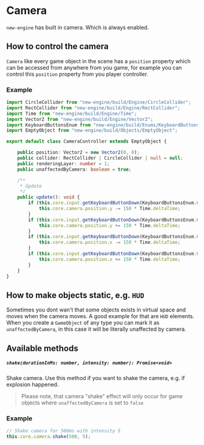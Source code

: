 # Camera
`new-engine` has built in camera. Which is always enabled.

## How to control the camera
`Camera` like every game object in the scene has a `position` property which can be accessed from anywhere from you game, for example you can control this `position` property from you player controller.

### Example
```typescript
import CircleCollider from "new-engine/build/Engine/CircleCollider";
import RectCollider from "new-engine/build/Engine/RectCollider";
import Time from "new-engine/build/Engine/Time";
import Vector2 from "new-engine/build/Engine/Vector2";
import KeyboardButtonsEnum from "new-engine/build/Enums/KeyboardButtonsEnum";
import EmptyObject from "new-engine/build/Objects/EmptyObject";

export default class CameraController extends EmptyObject {

    public position: Vector2 = new Vector2(0, 0);
    public collider: RectCollider | CircleCollider | null = null;
    public renderingLayer: number = 1;
    public unaffectedByCamera: boolean = true;

    /**
     * Update
     */
    public update(): void {
        if (this.core.input.getKeyboardButtonDown(KeyboardButtonsEnum.KeyW)) {
            this.core.camera.position.y -= 150 * Time.deltaTime;
        }
        if (this.core.input.getKeyboardButtonDown(KeyboardButtonsEnum.KeyS)) {
            this.core.camera.position.y += 150 * Time.deltaTime;
        }
        if (this.core.input.getKeyboardButtonDown(KeyboardButtonsEnum.KeyA)) {
            this.core.camera.position.x -= 150 * Time.deltaTime;
        }
        if (this.core.input.getKeyboardButtonDown(KeyboardButtonsEnum.KeyD)) {
            this.core.camera.position.x += 150 * Time.deltaTime;
        }
    }
}
```

## How to make objects static, e.g. `HUD`
Sometimes you dont wan't that some objects exists in virtual space and moves when the camera moves. A good example for that are `HUD` elements. When you create a `GameObject` of any type you can mark it as `unaffectedByCamera`, in this case it will be literally unaffected by camera.

## Available methods
##### `shake(durationInMs: number, intensity: number): Promise<void>`
Shake camera. Use this method if you want to shake the camera, e.g. if explosion happened.
> Please note, that camera "shake" effect will only occur for game objects where `unaffectedByCamera` is set to `false`

### Example
```typescript
// Shake camera for 500ms with intensity 5
this.core.camera.shake(500, 5);
```